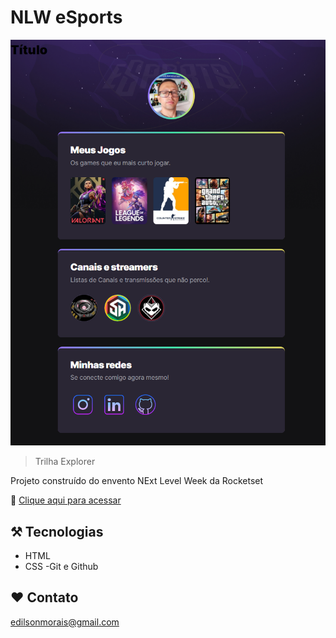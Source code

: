# NLW eSports 

![preview](./.github/preview.png)

> Trilha Explorer

Projeto construído do envento NExt Level Week da Rocketset

🔗 [Clique aqui para acessar](https://edilsonmorais.github.io/nlw-esports-explorer/)

##  ⚒️ Tecnologias

- HTML
- CSS
-Git e Github

## ❤️ Contato

edilsonmorais@gmail.com